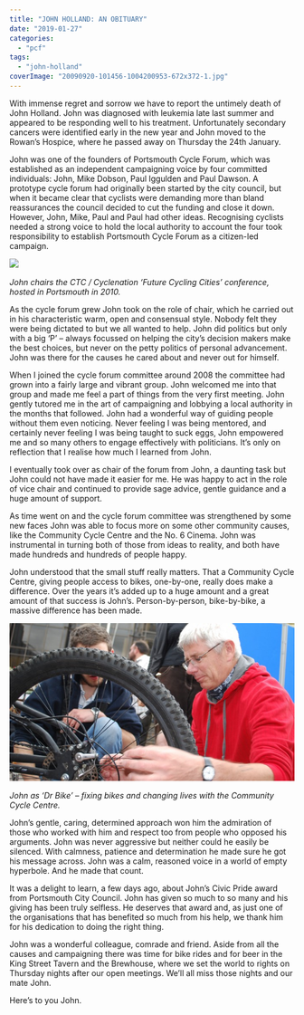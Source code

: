 ```yaml
---
title: "JOHN HOLLAND: AN OBITUARY"
date: "2019-01-27"
categories: 
  - "pcf"
tags: 
  - "john-holland"
coverImage: "20090920-101456-1004200953-672x372-1.jpg"
---
```


With immense regret and sorrow we have to report the untimely death of John Holland. John was diagnosed with leukemia late last summer and appeared to be responding well to his treatment. Unfortunately secondary cancers were identified early in the new year and John moved to the Rowan’s Hospice, where he passed away on Thursday the 24th January.

John was one of the founders of Portsmouth Cycle Forum, which was established as an independent campaigning voice by four committed individuals: John, Mike Dobson, Paul Iggulden and Paul Dawson. A prototype cycle forum had originally been started by the city council, but when it became clear that cyclists were demanding more than bland reassurances the council decided to cut the funding and close it down. However, John, Mike, Paul and Paul had other ideas. Recognising cyclists needed a strong voice to hold the local authority to account the four took responsibility to establish Portsmouth Cycle Forum as a citizen-led campaign.

![](https://i2.wp.com/www.pompeybug.co.uk/wp-content/uploads/2020/11/DSC_0338-scaled.jpg?fit=1024%2C681&ssl=1)

_John chairs the CTC / Cyclenation ‘Future Cycling Cities’ conference, hosted in Portsmouth in 2010._

As the cycle forum grew John took on the role of chair, which he carried out in his characteristic warm, open and consensual style. Nobody felt they were being dictated to but we all wanted to help. John did politics but only with a big ‘P’ – always focussed on helping the city’s decision makers make the best choices, but never on the petty politics of personal advancement. John was there for the causes he cared about and never out for himself.

When I joined the cycle forum committee around 2008 the committee had grown into a fairly large and vibrant group. John welcomed me into that group and made me feel a part of things from the very first meeting. John gently tutored me in the art of campaigning and lobbying a local authority in the months that followed. John had a wonderful way of guiding people without them even noticing. Never feeling I was being mentored, and certainly never feeling I was being taught to suck eggs, John empowered me and so many others to engage effectively with politicians. It’s only on reflection that I realise how much I learned from John.

I eventually took over as chair of the forum from John, a daunting task but John could not have made it easier for me. He was happy to act in the role of vice chair and continued to provide sage advice, gentle guidance and a huge amount of support.

As time went on and the cycle forum committee was strengthened by some new faces John was able to focus more on some other community causes, like the Community Cycle Centre and the No. 6 Cinema. John was instrumental in turning both of those from ideas to reality, and both have made hundreds and hundreds of people happy.

John understood that the small stuff really matters. That a Community Cycle Centre, giving people access to bikes, one-by-one, really does make a difference. Over the years it’s added up to a huge amount and a great amount of that success is John’s. Person-by-person, bike-by-bike, a massive difference has been made.

![](images/for-memorial-day-poster-672x372-1.jpg)

_John as ‘Dr Bike’ – fixing bikes and changing lives with the Community Cycle Centre._

John’s gentle, caring, determined approach won him the admiration of those who worked with him and respect too from people who opposed his arguments. John was never aggressive but neither could he easily be silenced. With calmness, patience and determination he made sure he got his message across. John was a calm, reasoned voice in a world of empty hyperbole. And he made that count.

It was a delight to learn, a few days ago, about John’s Civic Pride award from Portsmouth City Council. John has given so much to so many and his giving has been truly selfless. He deserves that award and, as just one of the organisations that has benefited so much from his help, we thank him for his dedication to doing the right thing.

John was a wonderful colleague, comrade and friend. Aside from all the causes and campaigning there was time for bike rides and for beer in the King Street Tavern and the Brewhouse, where we set the world to rights on Thursday nights after our open meetings. We’ll all miss those nights and our mate John.

Here’s to you John.
